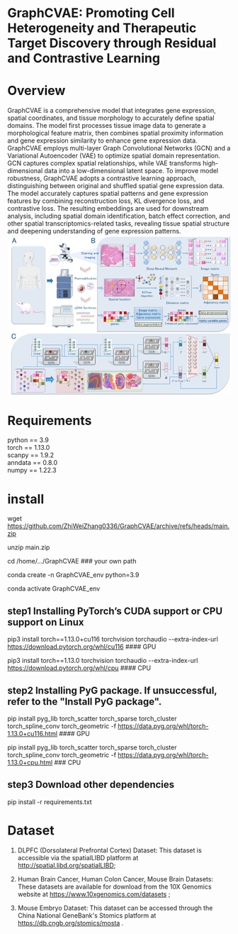 # GraphCVAE: Promoting Cell Heterogeneity and Therapeutic Target Discovery through Residual and Contrastive Learning
# Overview
GraphCVAE is a comprehensive model that integrates gene expression, spatial coordinates, and tissue morphology to accurately define spatial domains. The model first processes tissue image data to generate a morphological feature matrix, then combines spatial proximity information and gene expression similarity to enhance gene expression data. GraphCVAE employs multi-layer Graph Convolutional Networks (GCN) and a Variational Autoencoder (VAE) to optimize spatial domain representation. GCN captures complex spatial relationships, while VAE transforms high-dimensional data into a low-dimensional latent space. To improve model robustness, GraphCVAE adopts a contrastive learning approach, distinguishing between original and shuffled spatial gene expression data. The model accurately captures spatial patterns and gene expression features by combining reconstruction loss, KL divergence loss, and contrastive loss. The resulting embeddings are used for downstream analysis, including spatial domain identification, batch effect correction, and other spatial transcriptomics-related tasks, revealing tissue spatial structure and deepening understanding of gene expression patterns.
![Uploading image.png…](https://github.com/ZhiWeiZhang0336/GraphCVAE/blob/main/Overview/Workflow.png)

# Requirements
python == 3.9  
torch == 1.13.0  
scanpy == 1.9.2  
anndata == 0.8.0  
numpy == 1.22.3

# install
wget https://github.com/ZhiWeiZhang0336/GraphCVAE/archive/refs/heads/main.zip

unzip main.zip

cd /home/.../GraphCVAE  ### your own path

conda create -n GraphCVAE_env python=3.9

conda activate GraphCVAE_env

## step1 Installing PyTorch’s CUDA support or CPU support on Linux
pip3 install torch==1.13.0+cu116 torchvision torchaudio --extra-index-url https://download.pytorch.org/whl/cu116  #### GPU

pip3 install torch==1.13.0 torchvision torchaudio --extra-index-url https://download.pytorch.org/whl/cpu  #### CPU

## step2 Installing PyG package. If unsuccessful, refer to the "Install PyG package".
pip install pyg_lib torch_scatter torch_sparse torch_cluster torch_spline_conv torch_geometric -f https://data.pyg.org/whl/torch-1.13.0+cu116.html #### GPU

pip install pyg_lib torch_scatter torch_sparse torch_cluster torch_spline_conv torch_geometric -f https://data.pyg.org/whl/torch-1.13.0+cpu.html  ### CPU

## step3 Download other dependencies
pip install -r requirements.txt

# Dataset
1) DLPFC (Dorsolateral Prefrontal Cortex) Dataset: This dataset is accessible via the spatialLIBD platform at http://spatial.libd.org/spatialLIBD;
   
2) Human Brain Cancer, Human Colon Cancer, Mouse Brain Datasets: These datasets are available for download from the 10X Genomics website at https://www.10xgenomics.com/datasets ;
   
3) Mouse Embryo Dataset: This dataset can be accessed through the China National GeneBank's Stomics platform at https://db.cngb.org/stomics/mosta .
